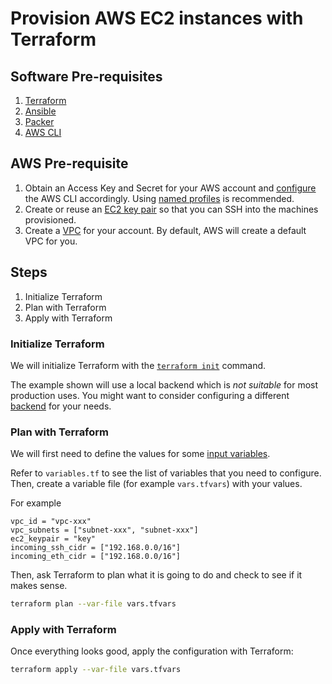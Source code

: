 # Provision AWS EC2 instances with Terraform

## Software Pre-requisites

1. [Terraform](https://www.terraform.io/)
1. [Ansible](https://docs.ansible.com/ansible/latest/intro_installation.html)
1. [Packer](https://www.packer.io/)
1. [AWS CLI](https://aws.amazon.com/cli/)

## AWS Pre-requisite

1. Obtain an Access Key and Secret for your AWS account and [configure](https://docs.aws.amazon.com/cli/latest/userguide/cli-chap-getting-started.html) the AWS CLI accordingly. Using [named profiles](https://docs.aws.amazon.com/cli/latest/userguide/cli-multiple-profiles.html) is recommended.
1. Create or reuse an [EC2 key pair](https://docs.aws.amazon.com/AWSEC2/latest/UserGuide/ec2-key-pairs.html) so that you can SSH into the machines provisioned.
1. Create a [VPC](https://docs.aws.amazon.com/AmazonVPC/latest/UserGuide/VPC_Introduction.html) for your account. By default, AWS will create a default VPC for you.

## Steps

1. Initialize Terraform
1. Plan with Terraform
1. Apply with Terraform

### Initialize Terraform

We will initialize Terraform with the [`terraform init`](https://www.terraform.io/docs/commands/init.html) command.

The example shown will use a local backend which is _not suitable_ for most production uses. You
might want to consider configuring a different
[backend](https://www.terraform.io/docs/backends/index.html) for your needs.

### Plan with Terraform

We will first need to define the values for some [input variables](https://www.terraform.io/intro/getting-started/variables.html).

Refer to `variables.tf` to see the list of variables that you need to configure. Then, create a
variable file (for example `vars.tfvars`) with your values.

For example

```hcl
vpc_id = "vpc-xxx"
vpc_subnets = ["subnet-xxx", "subnet-xxx"]
ec2_keypair = "key"
incoming_ssh_cidr = ["192.168.0.0/16"]
incoming_eth_cidr = ["192.168.0.0/16"]
```

Then, ask Terraform to plan what it is going to do and check to see if it makes sense.

```bash
terraform plan --var-file vars.tfvars
```

### Apply with Terraform

Once everything looks good, apply the configuration with Terraform:

```bash
terraform apply --var-file vars.tfvars
```
